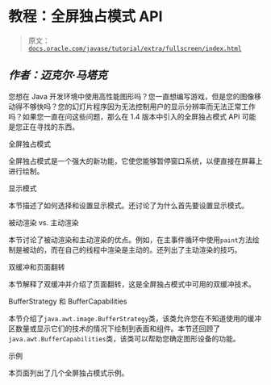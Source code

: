 # 教程：全屏独占模式 API

> 原文：[`docs.oracle.com/javase/tutorial/extra/fullscreen/index.html`](https://docs.oracle.com/javase/tutorial/extra/fullscreen/index.html)

## *作者：迈克尔·马塔克*

您想在 Java 开发环境中使用高性能图形吗？您一直想编写游戏，但是您的图像移动得不够快吗？您的幻灯片程序因为无法控制用户的显示分辨率而无法正常工作吗？如果您一直在问这些问题，那么在 1.4 版本中引入的全屏独占模式 API 可能是您正在寻找的东西。

全屏独占模式

全屏独占模式是一个强大的新功能，它使您能够暂停窗口系统，以便直接在屏幕上进行绘制。

显示模式

本节描述了如何选择和设置显示模式。还讨论了为什么首先要设置显示模式。

被动渲染 vs. 主动渲染

本节讨论了被动渲染和主动渲染的优点。例如，在主事件循环中使用`paint`方法绘制是被动的，而在自己的线程中渲染是主动的。还列出了主动渲染的技巧。

双缓冲和页面翻转

本节解释了双缓冲并介绍了页面翻转，这是全屏独占模式中可用的双缓冲技术。

BufferStrategy 和 BufferCapabilities

本节介绍了`java.awt.image.BufferStrategy`类，该类允许您在不知道使用的缓冲区数量或显示它们的技术的情况下绘制到表面和组件。本节还回顾了`java.awt.BufferCapabilities`类，该类可以帮助您确定图形设备的功能。

示例

本页面列出了几个全屏独占模式示例。
